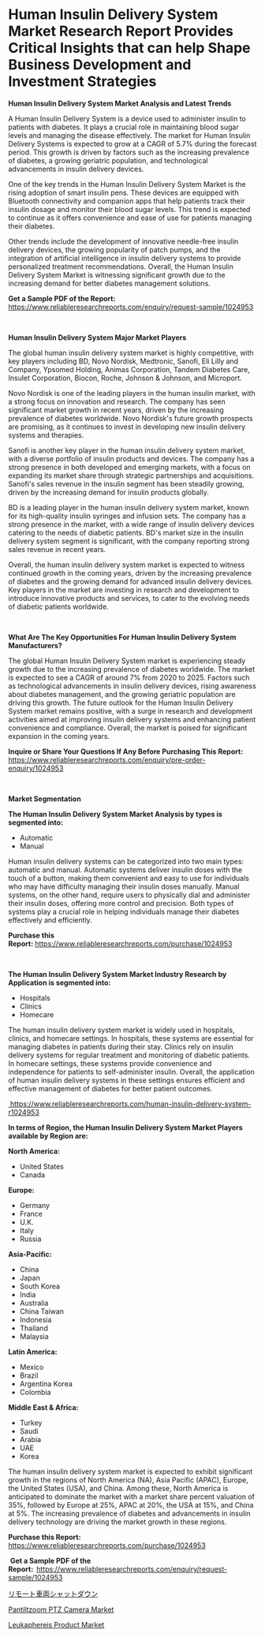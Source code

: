 <p><h1>Human Insulin Delivery System Market Research Report Provides Critical Insights that can help Shape Business Development and Investment Strategies</h1></p><p><strong>Human Insulin Delivery System Market Analysis and Latest Trends</strong></p>
<p><p>A Human Insulin Delivery System is a device used to administer insulin to patients with diabetes. It plays a crucial role in maintaining blood sugar levels and managing the disease effectively. The market for Human Insulin Delivery Systems is expected to grow at a CAGR of 5.7% during the forecast period. This growth is driven by factors such as the increasing prevalence of diabetes, a growing geriatric population, and technological advancements in insulin delivery devices.</p><p>One of the key trends in the Human Insulin Delivery System Market is the rising adoption of smart insulin pens. These devices are equipped with Bluetooth connectivity and companion apps that help patients track their insulin dosage and monitor their blood sugar levels. This trend is expected to continue as it offers convenience and ease of use for patients managing their diabetes.</p><p>Other trends include the development of innovative needle-free insulin delivery devices, the growing popularity of patch pumps, and the integration of artificial intelligence in insulin delivery systems to provide personalized treatment recommendations. Overall, the Human Insulin Delivery System Market is witnessing significant growth due to the increasing demand for better diabetes management solutions.</p></p>
<p><strong>Get a Sample PDF of the Report:&nbsp;</strong> <a href="https://www.reliableresearchreports.com/enquiry/request-sample/1024953">https://www.reliableresearchreports.com/enquiry/request-sample/1024953</a></p>
<p>&nbsp;</p>
<p><strong>Human Insulin Delivery System Major Market Players</strong></p>
<p><p>The global human insulin delivery system market is highly competitive, with key players including BD, Novo Nordisk, Medtronic, Sanofi, Eli Lilly and Company, Ypsomed Holding, Animas Corporation, Tandem Diabetes Care, Insulet Corporation, Biocon, Roche, Johnson & Johnson, and Microport.</p><p>Novo Nordisk is one of the leading players in the human insulin market, with a strong focus on innovation and research. The company has seen significant market growth in recent years, driven by the increasing prevalence of diabetes worldwide. Novo Nordisk's future growth prospects are promising, as it continues to invest in developing new insulin delivery systems and therapies.</p><p>Sanofi is another key player in the human insulin delivery system market, with a diverse portfolio of insulin products and devices. The company has a strong presence in both developed and emerging markets, with a focus on expanding its market share through strategic partnerships and acquisitions. Sanofi's sales revenue in the insulin segment has been steadily growing, driven by the increasing demand for insulin products globally.</p><p>BD is a leading player in the human insulin delivery system market, known for its high-quality insulin syringes and infusion sets. The company has a strong presence in the market, with a wide range of insulin delivery devices catering to the needs of diabetic patients. BD's market size in the insulin delivery system segment is significant, with the company reporting strong sales revenue in recent years.</p><p>Overall, the human insulin delivery system market is expected to witness continued growth in the coming years, driven by the increasing prevalence of diabetes and the growing demand for advanced insulin delivery devices. Key players in the market are investing in research and development to introduce innovative products and services, to cater to the evolving needs of diabetic patients worldwide.</p></p>
<p>&nbsp;</p>
<p><strong>What Are The Key Opportunities For Human Insulin Delivery System Manufacturers?</strong></p>
<p><p>The global Human Insulin Delivery System market is experiencing steady growth due to the increasing prevalence of diabetes worldwide. The market is expected to see a CAGR of around 7% from 2020 to 2025. Factors such as technological advancements in insulin delivery devices, rising awareness about diabetes management, and the growing geriatric population are driving this growth. The future outlook for the Human Insulin Delivery System market remains positive, with a surge in research and development activities aimed at improving insulin delivery systems and enhancing patient convenience and compliance. Overall, the market is poised for significant expansion in the coming years.</p></p>
<p><strong>Inquire or Share Your Questions If Any Before Purchasing This Report:</strong> <a href="https://www.reliableresearchreports.com/enquiry/pre-order-enquiry/1024953">https://www.reliableresearchreports.com/enquiry/pre-order-enquiry/1024953</a></p>
<p>&nbsp;</p>
<p><strong>Market Segmentation</strong></p>
<p><strong>The Human Insulin Delivery System Market Analysis by types is segmented into:</strong></p>
<p><ul><li>Automatic</li><li>Manual</li></ul></p>
<p><p>Human insulin delivery systems can be categorized into two main types: automatic and manual. Automatic systems deliver insulin doses with the touch of a button, making them convenient and easy to use for individuals who may have difficulty managing their insulin doses manually. Manual systems, on the other hand, require users to physically dial and administer their insulin doses, offering more control and precision. Both types of systems play a crucial role in helping individuals manage their diabetes effectively and efficiently.</p></p>
<p><strong>Purchase this Report:&nbsp;</strong><a href="https://www.reliableresearchreports.com/purchase/1024953">https://www.reliableresearchreports.com/purchase/1024953</a></p>
<p>&nbsp;</p>
<p><strong>The Human Insulin Delivery System Market Industry Research by Application is segmented into:</strong></p>
<p><ul><li>Hospitals</li><li>Clinics</li><li>Homecare</li></ul></p>
<p><p>The human insulin delivery system market is widely used in hospitals, clinics, and homecare settings. In hospitals, these systems are essential for managing diabetes in patients during their stay. Clinics rely on insulin delivery systems for regular treatment and monitoring of diabetic patients. In homecare settings, these systems provide convenience and independence for patients to self-administer insulin. Overall, the application of human insulin delivery systems in these settings ensures efficient and effective management of diabetes for better patient outcomes.</p></p>
<p><a href="https://www.reliableresearchreports.com/human-insulin-delivery-system-r1024953">&nbsp;https://www.reliableresearchreports.com/human-insulin-delivery-system-r1024953</a></p>
<p><strong>In terms of Region, the Human Insulin Delivery System Market Players available by Region are:</strong></p>
<p>
    <p> <strong> North America: </strong>
        <ul>
            <li>United States</li>
            <li>Canada</li>
        </ul>
        </p> 
    <p> <strong> Europe: </strong>
        <ul>
            <li>Germany</li>
            <li>France</li>
            <li>U.K.</li>
            <li>Italy</li>
            <li>Russia</li>
        </ul>
        </p> 
    <p> <strong> Asia-Pacific: </strong>
        <ul>
            <li>China</li>
            <li>Japan</li>
            <li>South Korea</li>
            <li>India</li>
            <li>Australia</li>
            <li>China Taiwan</li>
            <li>Indonesia</li>
            <li>Thailand</li>
            <li>Malaysia</li>
        </ul>
        </p> 
    <p> <strong> Latin America: </strong>
        <ul>
            <li>Mexico</li>
            <li>Brazil</li>
            <li>Argentina Korea</li>
            <li>Colombia</li>
        </ul>
        </p> 
    <p> <strong> Middle East & Africa: </strong>
        <ul>
            <li>Turkey</li>
            <li>Saudi</li>
            <li>Arabia</li>
            <li>UAE</li>
            <li>Korea</li>
        </ul>
    </p>
    </p>
<p><p>The human insulin delivery system market is expected to exhibit significant growth in the regions of North America (NA), Asia Pacific (APAC), Europe, the United States (USA), and China. Among these, North America is anticipated to dominate the market with a market share percent valuation of 35%, followed by Europe at 25%, APAC at 20%, the USA at 15%, and China at 5%. The increasing prevalence of diabetes and advancements in insulin delivery technology are driving the market growth in these regions.</p></p>
<p><strong>Purchase this Report: </strong><a href="https://www.reliableresearchreports.com/purchase/1024953">https://www.reliableresearchreports.com/purchase/1024953</a></p>
<p>&nbsp;<strong>Get a Sample PDF of the Report:&nbsp;&nbsp;</strong><a href="https://www.reliableresearchreports.com/enquiry/request-sample/1024953">https://www.reliableresearchreports.com/enquiry/request-sample/1024953</a></p>
<p><strong></strong></p>
<p><p><a href="https://github.com/zekaoe592392/Market-Research-Report-List-2/blob/main/692464756641.md">リモート車両シャットダウン</a></p><p><a href="https://www.linkedin.com/pulse/pantiltzoom-ptz-camera-market-comprehensive-assessment-ytmhc">Pantiltzoom PTZ Camera Market</a></p><p><a href="https://www.linkedin.com/pulse/leukaphereis-product-market-analysis-its-cagr-segmentation-global-mcv3f">Leukaphereis Product Market</a></p></p>